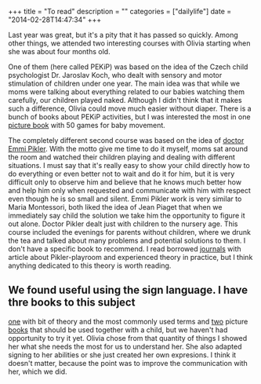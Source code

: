 +++
title = "To read"
description = ""
categories = ["dailylife"]
date = "2014-02-28T14:47:34"
+++

Last year was great, but it's a pity that it has passed so quickly. Among other things, we attended two interesting courses with Olivia starting when she was about four months old.

One
of
them
(here
called
PEKiP)
was
based
on
the
idea
of
the
Czech
child
psychologist
Dr.
Jaroslav
Koch,
who
dealt
with
sensory
and
motor
stimulation
of
children
under
one
year.
The
main
idea
was
that
while
we
moms
were
talking
about
everything
related
to
our
babies
watching
them
carefully,
our
children
played
naked.
Although
I
didn't
think
that
it
makes
such
a
difference,
Olivia
could
move
much
easier
without
diaper.
There
is
a
bunch
of
books
about
PEKiP
activities,
but
I
was
interested
the
most
in
one
<a
title="PEKiP:
Die
50
schönsten
Spiele"
href="http://www.amazon.de/PEKiP-Die-sch%C3%B6nsten-Spiele-Tischaufsteller/dp/3833825006/ref=sr_1_1?ie=UTF8&amp;qid=1393593636&amp;sr=8-1&amp;keywords=pekip" target="_blank">picture book</a> with 50 games for baby movement.

The completely different second course was based on the idea of <a title="Pikler education"
href="http://www.pikler-verband.org/index.php/en/" target="_blank">doctor Emmi Pikler</a>. With the
motto give me time to do it myself, moms sat around the room and watched their children playing and
dealing with different situations. I must say that it's really easy to show your child directly how
to do everything or even better not to wait and do it for him, but it is very difficult only to
observe him and believe that he knows much better how and help him only when requested and
communicate with him with respect even though he is so small and silent. Emmi Pikler work is very
similar to Maria Montessori, both liked the idea of Jean Piaget that when we immediately say child
the solution we take him the opportunity to figure it out alone. Doctor Pikler dealt just with
children to the nursery age. This course included the evenings for parents without children, where
we drunk the tea and talked about many problems and potential solutions to them. I don't have a
specific book to recommend. I read borrowed <a title="Mit Kindern wachsen"
href="http://www.arbor-verlag.de/zeitschrift/sonderheft-s%C3%A4ugling-und-kleinkind"
target="_blank">journals</a> with article about Pikler-playroom and experienced theory in practice,
but I think anything dedicated to this theory is worth reading.

We
found
useful
using
the
sign
language.
I
have
thre
books
to
this
subject
-
<a
title="babySignal"
href="http://www.amazon.de/gp/product/3466345324/ref=s9_simh_se_p14_d0_i2?pf_rd_m=A3JWKAKR8XB7XF&amp;pf_rd_s=auto-no-results-center-1&amp;pf_rd_r=15CJESJEC3X0E9DV2R22&amp;pf_rd_t=301&amp;pf_rd_p=468421093&amp;pf_rd_i=abysignal" target="_blank">one</a> with bit of theory and the most commonly used terms and <a title="BabyHandzeichen" href="http://www.amazon.de/Bilderbuch-BabyHandzeichen-Gemeinsam-Babyzeichensprache-entdecken/dp/3000246193/ref=sr_1_9?s=books&amp;ie=UTF8&amp;qid=1393594492&amp;sr=1-9&amp;keywords=gebaerdensprache" target="_blank">two</a> picture <a title="BabyHandzeichen 2" href="http://www.amazon.de/Bilderbuch-BabyHandzeichen-Gemeinsam-Babyzeichensprache-erlernen/dp/3000332650/ref=pd_bxgy_b_img_y" target="_blank">books</a> that should be used together with a child, but we haven't had opportunity to try it yet. Olivia chose from that quantity of things I showed her what she needs the most for us to understand her. She also adapted signing to her abilities or she just created her own expresions. I think it doesn't matter, because the point was to improve the communication with her, which we did.
